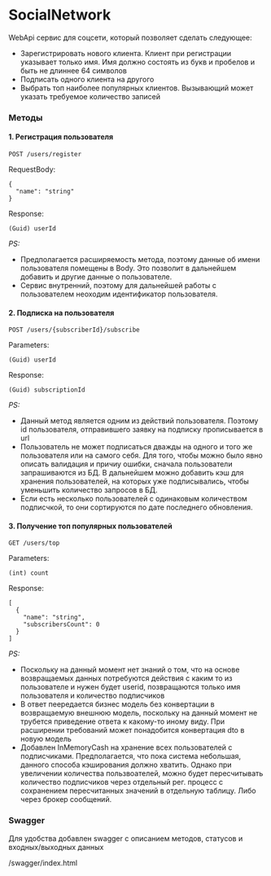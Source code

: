 # SocialNetwork

WebApi сервис для соцсети, который позволяет сделать следующее: 
* Зарегистрировать нового клиента. Клиент при регистрации указывает только имя. Имя должно состоять из букв и пробелов и быть не длиннее 64 символов 
* Подписать одного клиента на другого
* Выбрать топ наиболее популярных клиентов. Вызывающий может указать требуемое количество записей


### Методы

#### 1. Регистрация пользователя

`
POST /users/register
`

RequestBody:

```
{
  "name": "string"
}
```

Response: 
```
(Guid) userId
```

*PS:* 
- Предполагается расширяемость метода, поэтому данные об имени пользователя помещены в Body. Это позволит в дальнейшем добавить и другие данные о пользователе.
- Сервис внутренний, поэтому для дальнейшей работы с пользователем неоходим идентификатор пользователя.



#### 2. Подписка на пользователя

`
POST /users/{subscriberId}/subscribe
`

Parameters:

```
(Guid) userId 
```

Response: 

```
(Guid) subscriptionId
```

*PS:* 
- Данный метод является одним из действий пользователя. Поэтому id пользователя, отправившего заявку на подписку прописывается в url
- Пользователь не может подписаться дважды на одного и того же пользователя или на самого себя. Для того, чтобы можно было явно описать валидация и причиу ошибки, сначала пользователи запрашиваются из БД. В дальнейшем можно добавить кэш для хранения пользователей, на которых уже подписывались, чтобы уменьшить количество запросов в БД.
- Если есть несколько пользователей с одинаковым количеством подписчкой, то они сортируются по дате последнего обновления.



#### 3. Получение топ популярных пользователей

`
GET /users/top
`

Parameters:

```
(int) count 
```

Response: 

```
[
  {
    "name": "string",
    "subscribersCount": 0
  }
]
```

*PS:* 
- Поскольку на данный момент нет знаний о том, что на основе возвращаемых данных потребуются действия с каким то из пользователе и нужен будет userid, позвращаются только имя пользователя и количество подписчиков
- В ответ пеередается бизнес модель без конвертации в возвращаемую внешнюю модель, поскольку на данный момент не трубется приведение ответа к какому-то иному виду. При расширении требований может понадобится конвертация dto в новую модель
- Добавлен InMemoryCash на хранение всех пользователей с подписчиками. Предполагается, что пока система небольшая, данного способа кэширования должно хватить. Однако при увеличении количества пользвоателей, можно будет пересчитывать количество подписчиков через отдельный рег. процесс с сохранением пересчитанных значений в отдельную таблицу.  Либо через брокер сообщений.



### Swagger

Для удобства добавлен swagger с описанием методов, статусов и входных/выходных данных

/swagger/index.html 
